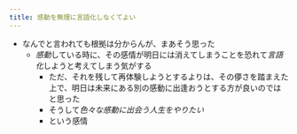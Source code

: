 ```yaml
---
title: 感動を無理に言語化しなくてよい
---
```


* なんでと言われても根拠は分からんが、まあそう思った
  * *感動*している時に、その感情が明日には消えてしまうことを恐れて*言語化*しようと考えてしまう気がする
    * ただ、それを残して再体験しようとするよりは、その儚さを踏まえた上で、明日は未来にある別の感動に出逢おうとする方が良いのではと思った
    * そうして*色々な感動に出会う人生をやりたい*
    * という感情
